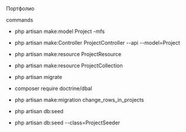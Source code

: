 Портфолио

commands

- php artisan make:model Project -mfs

- php artisan make:Controller ProjectController --api --model=Project

- php artisan make:resource ProjectResource 

- php artisan make:resource ProjectCollection 

- php artisan migrate

- composer require doctrine/dbal

- php artisan make:migration change_rows_in_projects 

- php artisan db:seed

- php artisan db:seed --class=ProjectSeeder


